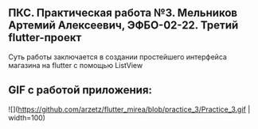 ## ПКС. Практическая работа №3. Мельников Артемий Алексеевич, ЭФБО-02-22. Третий flutter-проект
Суть работы заключается в создании простейшего интерфейса магазина на flutter с помощью ListView 

## GIF с работой приложения: 
![](https://github.com/arzetz/flutter_mirea/blob/practice_3/Practice_3.gif | width=100)
